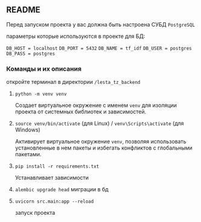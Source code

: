 ## README

Перед запуском проекта у вас должна быть настроена СУБД `PostgreSQL`

параметры которые используются в проекте для БД:

`DB_HOST = localhost`
`DB_PORT = 5432`
`DB_NAME = tf_idf`
`DB_USER = postgres`
`DB_PASS = postgres`

### Команды и их описания

откройте терминал в директории `/lesta_tz_backend`

1. `python -m venv venv`

   Создает виртуальное окружение с именем `venv` для изоляции проекта от системных библиотек и зависимостей.
2. `source venv/bin/activate` (для Linux) / `venv\Scripts\activate` (для Windows)

   Активирует виртуальное окружение `venv`, позволяя использовать установленные в нем пакеты и избегать конфликтов с глобальными пакетами.
3. `pip install -r requirements.txt`

   Устанавливает зависимости

4.  `alembic upgrade head`
       миграции в бд

5. `uvicorn src.main:app --reload`

   запуск проекта
